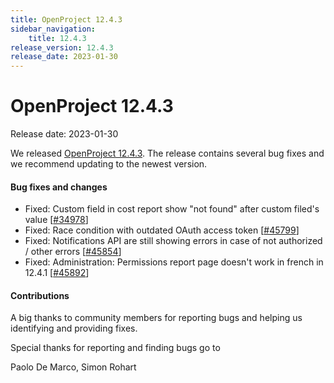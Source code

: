 ```yaml
---
title: OpenProject 12.4.3
sidebar_navigation:
    title: 12.4.3
release_version: 12.4.3
release_date: 2023-01-30
---
```


# OpenProject 12.4.3

Release date: 2023-01-30

We released [OpenProject 12.4.3](https://community.openproject.org/versions/1621).
The release contains several bug fixes and we recommend updating to the newest version.

<!--more-->
#### Bug fixes and changes

- Fixed: Custom field in cost report show "not found" after custom filed's value \[[#34978](https://community.openproject.org/wp/34978)\]
- Fixed: Race condition with outdated OAuth access token  \[[#45799](https://community.openproject.org/wp/45799)\]
- Fixed: Notifications API are still showing errors in case of not authorized / other errors \[[#45854](https://community.openproject.org/wp/45854)\]
- Fixed: Administration: Permissions report page doesn't work in french in 12.4.1 \[[#45892](https://community.openproject.org/wp/45892)\]

#### Contributions
A big thanks to community members for reporting bugs and helping us identifying and providing fixes.

Special thanks for reporting and finding bugs go to

Paolo De Marco, Simon Rohart
